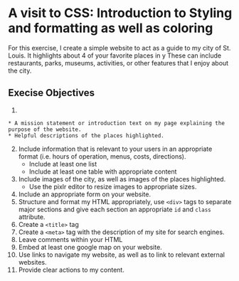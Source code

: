 # A visit to CSS: Introduction to Styling and formatting as well as coloring

For this exercise, I create a simple website to act as a guide to my city of St. Louis. It highlights about 4 of your favorite places in y These can include restaurants, parks, museums, activities, or other features that I enjoy about the city.


## Execise Objectives
1. 

    * A mission statement or introduction text on my page explaining the purpose of the website.
    * Helpful descriptions of the places highlighted.
2. Include information that is relevant to your users in an appropriate format (i.e. hours of operation, menus, costs, directions).
    * Include at least one list
    * Include at least one table with appropriate content
3. Include images of the city, as well as images of the places highlighted. 
    * Use the pixlr editor to resize images to appropriate sizes.
5. Include an appropriate form on your website.
6. Structure and format my HTML appropriately, use `<div>` tags to separate major sections and give each section an appropriate `id` and `class` attribute.
7. Create a `<title>` tag
8. Create a `<meta>` tag with the description of my site for search engines.
9. Leave comments within your HTML
10. Embed at least one google map on your website.
11. Use links to navigate my website, as well as to link to relevant external websites.
12. Provide clear actions to my content.
